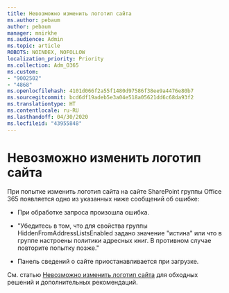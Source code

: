 ```yaml
---
title: Невозможно изменить логотип сайта
ms.author: pebaum
author: pebaum
manager: mnirkhe
ms.audience: Admin
ms.topic: article
ROBOTS: NOINDEX, NOFOLLOW
localization_priority: Priority
ms.collection: Adm_O365
ms.custom:
- "9002502"
- "4868"
ms.openlocfilehash: 4101d066f2a55f1480d97586f38ee9a4476e80b7
ms.sourcegitcommit: bcd6df19adeb5e3a04e518a05621dd6c68da93f2
ms.translationtype: HT
ms.contentlocale: ru-RU
ms.lasthandoff: 04/30/2020
ms.locfileid: "43955848"
---
```

# <a name="unable-to-change-site-logo"></a>Невозможно изменить логотип сайта

При попытке изменить логотип сайта на сайте SharePoint группы Office 365 появляется одно из указанных ниже сообщений об ошибке:

- При обработке запроса произошла ошибка.

- "Убедитесь в том, что для свойства группы HiddenFromAddressListsEnabled задано значение "истина" или что в группе настроены политики адресных книг. В противном случае повторите попытку позже."

- Панель сведений о сайте приостанавливается при загрузке.

См. статью [Невозможно изменить логотип сайта](https://docs.microsoft.com/sharepoint/troubleshoot/sites/error-when-changing-o365-site-logo) для обходных решений и дополнительных рекомендаций.
